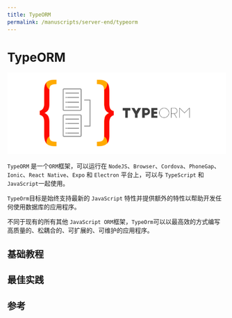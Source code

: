```yaml
---
title: TypeORM
permalink: /manuscripts/server-end/typeorm
---
```


# TypeORM

![](./images/typeorm-logo.png)

`TypeORM` 是一个`ORM`框架，可以运行在 `NodeJS`、`Browser`、`Cordova`、`PhoneGap`、`Ionic`、`React Native`、`Expo` 和 `Electron`
平台上，可以与 `TypeScript` 和 `JavaScript`一起使用。

`TypeOrm`目标是始终支持最新的 `JavaScript` 特性并提供额外的特性以帮助开发任何使用数据库的应用程序。

不同于现有的所有其他 `JavaScript ORM`框架，`TypeOrm`可以以最高效的方式编写高质量的、松耦合的、可扩展的、可维护的应用程序。

## 基础教程

## 最佳实践

## 参考
